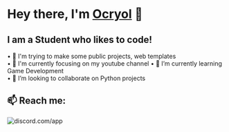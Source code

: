 # Hey there, I'm [Ocryol](https://github.com/Ocryol1337) 👋

## I am a Student who likes to code!


• 🎯 I'm trying to make some public projects, web templates   
• 💼 I'm currently focusing on my youtube channel
• 🌱 I’m currently learning Game Development  
• 👯 I’m looking to collaborate on Python projects 

## 📫 Reach me:
![discord.com/app](https://discord.c99.nl/widget/theme-5/903262208388132945.png)

